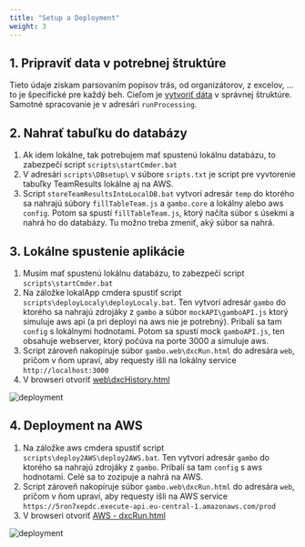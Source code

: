 ```yaml
---
title: "Setup a Deployment"
weight: 3
---
```


## 1. Pripraviť data v potrebnej štruktúre

Tieto údaje získam parsovaním popisov trás, od organizátorov, z excelov, ... to je špecifické pre každý beh. Cieľom je [vytvoriť dáta](dataPreparation.md) v správnej štruktúre. Samotné spracovanie je v adresári `runProcessing`.

## 2. Nahrať tabuľku do databázy

1. Ak idem lokálne, tak potrebujem mať spustenú lokálnu databázu, to zabezpečí script `scripts\startCmder.bat`
1. V adresári `scripts\DBsetup\` v súbore `sripts.txt` je script pre vyvtorenie tabuľky TeamResults lokálne aj na AWS.
1. Script `storeTeamResultsIntoLocalDB.bat` vytvorí adresár `temp` do ktorého sa nahrajú súbory `fillTableTeam.js` a `gambo.core` a lokálny alebo aws `config`. Potom sa spustí `fillTableTeam.js`, ktorý načíta súbor s úsekmi a nahrá ho do databázy. Tu možno treba zmeniť, aký súbor sa nahrá.

## 3. Lokálne spustenie aplikácie

1. Musím mať spustenú lokálnu databázu, to zabezpečí script `scripts\startCmder.bat`
1. Na záložke lokalApp cmdera spustiť script `scripts\deployLocaly\deployLocaly.bat`. Ten vytvorí adresár `gambo` do ktorého sa nahrajú zdrojáky z `gambo` a súbor `mockAPI\gamboAPI.js` ktorý simuluje aws api (a pri deployi na aws nie je potrebný). Pribalí sa tam `config` s lokálnymi hodnotami. Potom sa spustí mock `gamboAPI.js`, ten obsahuje webserver, ktorý počúva na porte 3000 a simuluje aws.
1. Script zároveň nakopíruje súbor `gambo.web\dxcRun.html` do adresára `web`, pričom v ňom upraví, aby requesty išli na lokálny service `http://localhost:3000`
1. V browseri otvoriť [web\dxcHistory.html](file:///C:/Projects_src/Personal/gambo2/scripts/deployLocaly/release/dxcHistory.html)

![deployment](/img/CrystalBall-deployment-Local.png)

## 4. Deployment na AWS

1. Na záložke aws cmdera spustiť script `scripts\deploy2AWS\deploy2AWS.bat`. Ten vytvorí adresár `gambo` do ktorého sa nahrajú zdrojáky z `gambo`. Pribalí sa tam `config` s aws hodnotami. Celé sa to zozipuje a nahrá na AWS.
1. Script zároveň nakopíruje súbor `gambo.web\dxcRun.html` do adresára `web`, pričom v ňom upraví, aby requesty išli na AWS service `https://5ron7xepdc.execute-api.eu-central-1.amazonaws.com/prod`
1. V browseri otvoriť [AWS - dxcRun.html](http://gambo-vojtob.s3-website.eu-central-1.amazonaws.com/dxcHistory.html)

![deployment](/img/CrystalBall-deployment-AWS.png)